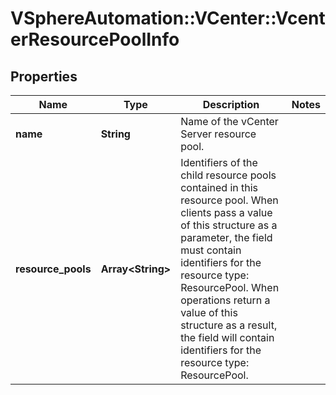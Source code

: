 # VSphereAutomation::VCenter::VcenterResourcePoolInfo

## Properties
Name | Type | Description | Notes
------------ | ------------- | ------------- | -------------
**name** | **String** | Name of the vCenter Server resource pool. | 
**resource_pools** | **Array&lt;String&gt;** | Identifiers of the child resource pools contained in this resource pool. When clients pass a value of this structure as a parameter, the field must contain identifiers for the resource type: ResourcePool. When operations return a value of this structure as a result, the field will contain identifiers for the resource type: ResourcePool. | 


